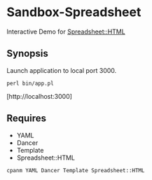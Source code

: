 Sandbox-Spreadsheet
===================
Interactive Demo for [Spreadsheet::HTML](https://metacpan.org/pod/Spreadsheet::HTML)

Synopsis
--------
Launch application to local port 3000.
```
perl bin/app.pl
```
[http://localhost:3000]

Requires
--------
* YAML
* Dancer
* Template
* Spreadsheet::HTML
```
cpanm YAML Dancer Template Spreadsheet::HTML
```
